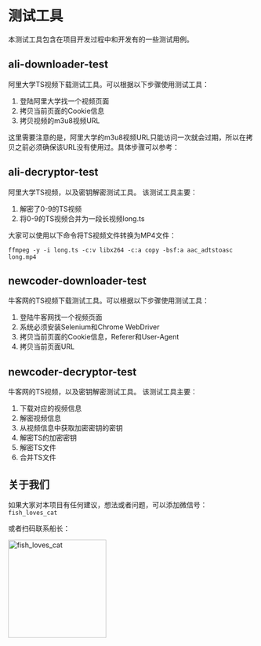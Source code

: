 # 测试工具
本测试工具包含在项目开发过程中和开发有的一些测试用例。

## ali-downloader-test
阿里大学TS视频下载测试工具。可以根据以下步骤使用测试工具：

1. 登陆阿里大学找一个视频页面
2. 拷贝当前页面的Cookie信息
3. 拷贝视频的m3u8视频URL

这里需要注意的是，阿里大学的m3u8视频URL只能访问一次就会过期，所以在拷贝之前必须确保该URL没有使用过。具体步骤可以参考：


## ali-decryptor-test
阿里大学TS视频，以及密钥解密测试工具。 该测试工具主要：

1. 解密了0-9的TS视频
2. 将0-9的TS视频合并为一段长视频long.ts

大家可以使用以下命令将TS视频文件转换为MP4文件：
```
ffmpeg -y -i long.ts -c:v libx264 -c:a copy -bsf:a aac_adtstoasc long.mp4
```

## newcoder-downloader-test
牛客网的TS视频下载测试工具。可以根据以下步骤使用测试工具：

1. 登陆牛客网找一个视频页面
2. 系统必须安装Selenium和Chrome WebDriver
3. 拷贝当前页面的Cookie信息，Referer和User-Agent
4. 拷贝当前页面URL

## newcoder-decryptor-test
牛客网的TS视频，以及密钥解密测试工具。 该测试工具主要：

1. 下载对应的视频信息
2. 解密视频信息
3. 从视频信息中获取加密密钥的密钥
4. 解密TS的加密密钥
5. 解密TS文件
6. 合并TS文件


## 关于我们
如果大家对本项目有任何建议，想法或者问题，可以添加微信号：`fish_loves_cat`

或者扫码联系船长：

<img src="https://jmsliu.cn/wp-content/uploads/2019/06/qr.jpg" alt="fish_loves_cat" width="200" height="200">